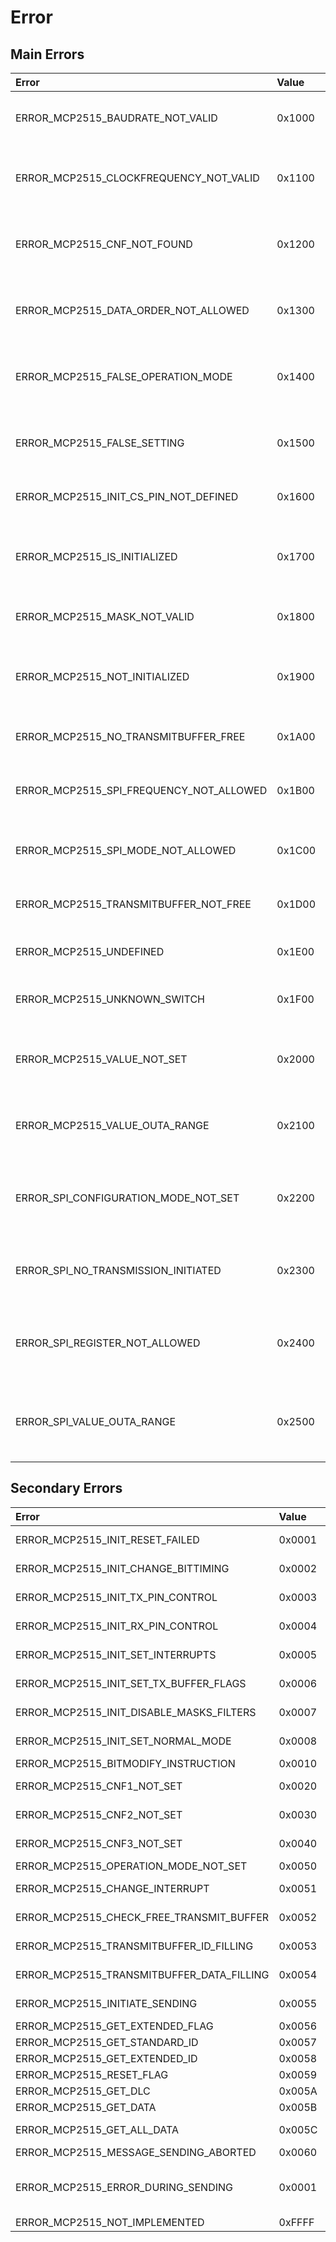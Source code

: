 # Error

## Main Errors

| Error | Value | Occurrence |
| :---- | :--- | :--------- |
| ERROR_MCP2515_BAUDRATE_NOT_VALID | 0x1000 | Occurs when a baudrate that is not allowed is selected. |
| ERROR_MCP2515_CLOCKFREQUENCY_NOT_VALID | 0x1100 | Occurs when a ClockFrequency that is not allowed is selected. |
| ERROR_MCP2515_CNF_NOT_FOUND | 0x1200 | Occurs when the CNF-Configuration could not be found. |
| ERROR_MCP2515_DATA_ORDER_NOT_ALLOWED | 0x1300 | Occurs when a SPI-DataOrder that is not allowed is selected. |
| ERROR_MCP2515_FALSE_OPERATION_MODE | 0x1400 | Occurs when the MCP2515 is in the wrong Operation Mode. |
| ERROR_MCP2515_FALSE_SETTING | 0x1500 | Occurs when a defined Setting-Condition is not complied with. |
| ERROR_MCP2515_INIT_CS_PIN_NOT_DEFINED | 0x1600 | Occurs when no CS-Pin is defined. |
| ERROR_MCP2515_IS_INITIALIZED | 0x1700 | Occurs when a method is called that does not allow MCP2515 to be initialized. |
| ERROR_MCP2515_MASK_NOT_VALID | 0x1800 | Occurs when an invalid mask is used. |
| ERROR_MCP2515_NOT_INITIALIZED | 0x1900 | Occurs when a method is called but the MCP2515 is not yet initialized. |
| ERROR_MCP2515_NO_TRANSMITBUFFER_FREE | 0x1A00 | Occurs when no transmit buffer is free. |
| ERROR_MCP2515_SPI_FREQUENCY_NOT_ALLOWED | 0x1B00 | Occurs when a SPI-Frequency that is not allowed is selected. |
| ERROR_MCP2515_SPI_MODE_NOT_ALLOWED | 0x1C00 | Occurs when a SPI-Mode that is not allowed is selected. |
| ERROR_MCP2515_TRANSMITBUFFER_NOT_FREE | 0x1D00 | Occurs when the selected transmit buffer is not free. |
| ERROR_MCP2515_UNDEFINED | 0x1E00 | Undefined Error (should not occur). |
| ERROR_MCP2515_UNKNOWN_SWITCH | 0x1F00 | Undefined Switch-Case Error (should not occur). |
| ERROR_MCP2515_VALUE_NOT_SET | 0x2000 | Occurs when setting a register value was not successful. |
| ERROR_MCP2515_VALUE_OUTA_RANGE | 0x2100 | Occurs when the specified value is not in the defined range. |
| ERROR_SPI_CONFIGURATION_MODE_NOT_SET | 0x2200 | Occurs if the configuration mode was not set in the Reset-Instruction. |
| ERROR_SPI_NO_TRANSMISSION_INITIATED | 0x2300 | Occurs when no transmission is to be initiated for the RTS-Instruction. |
| ERROR_SPI_REGISTER_NOT_ALLOWED | 0x2400 | Occurs when the specified register address is not allowed in the BitModify-Instruction. |
| ERROR_SPI_VALUE_OUTA_RANGE | 0x2500 | Occurs when the specified value for the SPI-Instruction is not within the defined range. |


## Secondary Errors

| Error | Value | Occurrence |
| :---- | :--- | :--------- |
| ERROR_MCP2515_INIT_RESET_FAILED | 0x0001 | Occurs when the Reset-Instruction failed during initialization. |
| ERROR_MCP2515_INIT_CHANGE_BITTIMING | 0x0002 | Occurs when the BitTiming could not be changed during initialization. |
| ERROR_MCP2515_INIT_TX_PIN_CONTROL | 0x0003 | Occurs when the TX pins could not be set correctly during initialization. |
| ERROR_MCP2515_INIT_RX_PIN_CONTROL | 0x0004 | Occurs when the RX pins could not be set correctly during initialization. |
| ERROR_MCP2515_INIT_SET_INTERRUPTS | 0x0005 | Occurs when the Interrupts could not be set correctly during initialization. |
| ERROR_MCP2515_INIT_SET_TX_BUFFER_FLAGS | 0x0006 | Occurs when the TX buffer flags cannot be set correctly during initialization. |
| ERROR_MCP2515_INIT_DISABLE_MASKS_FILTERS | 0x0007 | Occurs when the mask and filter could not be deactivated during initialization. |
| ERROR_MCP2515_INIT_SET_NORMAL_MODE | 0x0008 | Occurs when the normal operating mode could not be set during initialization. |
| ERROR_MCP2515_BITMODIFY_INSTRUCTION | 0x0010 | Occurs when the BitModify-Instruction failed. |
| ERROR_MCP2515_CNF1_NOT_SET | 0x0020 | Occurs when the CNF1-Configuration could not be set. |
| ERROR_MCP2515_CNF2_NOT_SET | 0x0030 | Occurs when the CNF2-Configuration could not be set. |
| ERROR_MCP2515_CNF3_NOT_SET | 0x0040 | Occurs when the CNF3-Configuration could not be set. |
| ERROR_MCP2515_OPERATION_MODE_NOT_SET | 0x0050 | Occurs when the operating mode could not be set. |
| ERROR_MCP2515_CHANGE_INTERRUPT | 0x0051 | Occurs when the Interrupt-Settings could not be changed. |
| ERROR_MCP2515_CHECK_FREE_TRANSMIT_BUFFER | 0x0052 | Occurs when an error occurs while checking for a free TransmitBuffer. |
| ERROR_MCP2515_TRANSMITBUFFER_ID_FILLING | 0x0053 | Occurs when an error occurs while filling the ID in TransmitBuffer. |
| ERROR_MCP2515_TRANSMITBUFFER_DATA_FILLING | 0x0054 | Occurs when an error occurs while filling the Data in TransmitBuffer. |
| ERROR_MCP2515_INITIATE_SENDING | 0x0055 | Occurs when initiating the sending of a message failed. |
| ERROR_MCP2515_GET_EXTENDED_FLAG | 0x0056 | Occurs when retrieving the Extended-Flag failed. |
| ERROR_MCP2515_GET_STANDARD_ID | 0x0057 | Occurs when retrieving the Standard-ID failed. |
| ERROR_MCP2515_GET_EXTENDED_ID | 0x0058 | Occurs when retrieving the Extended-ID failed. |
| ERROR_MCP2515_RESET_FLAG | 0x0059 | Occurs when resetting an Interrupt-Flag failed. |
| ERROR_MCP2515_GET_DLC | 0x005A | Occurs when retrieving the DLC failed. |
| ERROR_MCP2515_GET_DATA | 0x005B | Occurs when retrieving the Data failed. |
| ERROR_MCP2515_GET_ALL_DATA | 0x005C | Occurs when an error occurs while retrieving all data. |
| ERROR_MCP2515_MESSAGE_SENDING_ABORTED | 0x0060 | Occurs when the send operation was aborted. |
| ERROR_MCP2515_ERROR_DURING_SENDING | 0x0001 | Appended to "ERROR_MCP2515_MESSAGE_SENDING_ABORTED" if the send operation was aborted due to a method error. |
| ERROR_MCP2515_NOT_IMPLEMENTED | 0xFFFF | Occurs when Method is not implemented yet. |
